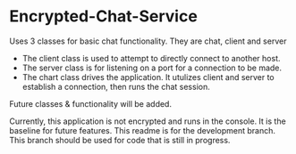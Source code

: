 # Encrypted-Chat-Service
Uses 3 classes for basic chat functionality. They are chat, client and server
* The client class is used to attempt to directly connect to another host.
* The server class is for listening on a port for a connection to be made.
* The chart class drives the application. It utulizes client and server to establish a connection, then runs the chat session.

Future classes & functionality will be added.  
  
Currently, this application is not encrypted and runs in the console. It is the baseline for future features. This readme is for the development branch. This branch should be used for code that is still in progress.
